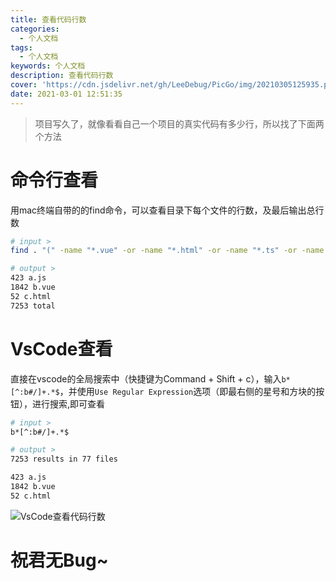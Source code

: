 ```yaml
---
title: 查看代码行数
categories:
  - 个人文档
tags:
  - 个人文档
keywords: 个人文档
description: 查看代码行数
cover: 'https://cdn.jsdelivr.net/gh/LeeDebug/PicGo/img/20210305125935.png'
date: 2021-03-01 12:51:35
---
```


> 项目写久了，就像看看自己一个项目的真实代码有多少行，所以找了下面两个方法

# 命令行查看

用mac终端自带的的find命令，可以查看目录下每个文件的行数，及最后输出总行数

```bash
# input >
find . "(" -name "*.vue" -or -name "*.html" -or -name "*.ts" -or -name "*.js" ")" -print | xargs wc -l

# output >
423 a.js
1842 b.vue
52 c.html
7253 total
```


# VsCode查看

直接在vscode的全局搜索中（快捷键为Command + Shift + c），输入`b*[^:b#/]+.*$`，并使用`Use Regular Expression`选项（即最右侧的星号和方块的按钮），进行搜索,即可查看

```bash
# input >
b*[^:b#/]+.*$

# output >
7253 results in 77 files

423 a.js
1842 b.vue
52 c.html
```

![VsCode查看代码行数](https://cdn.jsdelivr.net/gh/LeeDebug/PicGo/img/20210305125911.png)


# 祝君无Bug~